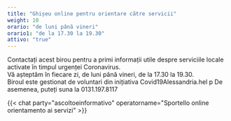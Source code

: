 ```yaml
---
title: "Ghișeu online pentru orientare către servicii"
weight: 10
orario: "de luni până vineri"
orario1: "de la 17.30 la 19.30"
attivo: "true"
---
```


Contactați acest birou pentru a primi informații utile despre serviciile locale activate în timpul urgenței Coronavirus.   
Vă așteptăm în fiecare zi, de luni până vineri, de la 17.30 la 19.30.  
Biroul este gestionat de voluntari din inițiativa Covid19Alessandria.hel  p
De asemenea, puteți suna la 0131.197.8117

{{< chat party="ascoltoeinformativo" operatorname="Sportello online orientamento ai servizi" >}}




